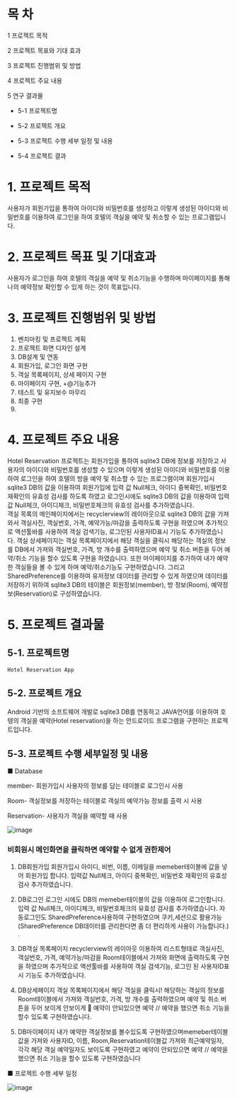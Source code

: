 #  목 차
 1 프로젝트 목적

 2 프로젝트 목표와 기대 효과

 3 프로젝트 진행범위 및 방법

 4 프로젝트 주요 내용

 5 연구 결과물

 - 5-1 프로젝트명
 
 - 5-2 프로젝트 개요
 
 - 5-3 프로젝트 수행 세부 일정 및 내용
 
 - 5-4 프로젝트 결과  
 

# 1. 프로젝트 목적
사용자가 회원가입을 통하여 아이디와 비밀번호를 생성하고 이렇게 생성된 아이디와 비밀번호를 이용하여 로그인을 하여 호텔의 객실을 예약 및 취소할 수 있는 프로그램입니다.  


# 2. 프로젝트 목표 및 기대효과
   사용자가 로그인을 하여 호텔의 객실을 예약 및 취소기능을 수행하며 마이페이지를 통해 나의 예약정보 확인할 수 있게 하는 것이 목표입니다.  
   

# 3. 프로젝트 진행범위 및 방법
1. 	벤치마킹 및 프로젝트 계획
2. 	프로젝트 화면 디자인 설계
3.   DB설계 및 연동 
4. 	회원가입, 로그인 화면 구현
5. 	객실 목록페이지, 상세 페이지 구현
6.  마이페이지 구현, +@기능추가
7.  테스트 및 유지보수 마무리
8. 	최종 구현  
9. 	

# 4. 프로젝트 주요 내용
Hotel Reservation 프로젝트는 회원가입을 통하여 sqlite3 DB에 정보를 저장하고 사용자의 아이디와 비밀번호를 생성할 수 있으며 이렇게 생성된 아이디와 비밀번호를 이용하여 로그인을 하여 호텔의 방을 예약 및 취소할 수 있는 프로그램이며 회원가입시 sqlite3 DB의 값을 이용하여 회원가입에 입력 값 Null체크, 아이디 중복확인, 비밀번호 재확인의 유효성 검사를 하도록 하였고 로그인시에도 sqlite3 DB의 값을 이용하여 입력 값 Null체크, 아이디체크, 비밀번호체크의 유효성 검사를 추가하였습니다.   
객실 목록의 메인페이지에서는 recyclerview의 레이아웃으로 sqlite3 DB의 값을 가져와서 객실사진, 객실번호, 가격, 예약가능/마감을 출력하도록 구현을 하였으며 추가적으로 액션툴바를 사용하여 객실 검색기능, 로그인된 사용자ID표시 기능도 추가하였습니다. 객실 상세페이지는 객실 목록페이지에서 해당 객실을 클릭시 해당하는 객실의 정보를 DB에서 가져와 객실번호, 가격, 방 개수를 출력하였으며 예약 및 취소 버튼을 두어 예약/취소 기능을 할수 있도록 구현을 하였습니다. 또한 마이페이지를 추가하여 내가 예약한 객실들을 볼 수 있게 하며 예약/취소기능도 구현하였습니다. 그리고 SharedPreference를 이용하여 유저정보 데이터를 관리할 수 있게 하였으며 데이터를 저장하기 위하여 sqlite3 DB의 테이블은 회원정보(member), 방 정보(Room), 예약정보(Reservation)로 구성하였습니다.  


# 5. 프로젝트 결과물  


## 5-1. 프로젝트명   
	Hotel Reservation App  
	

## 5-2. 프로젝트 개요
Android 기반의 소프트웨어 개발로 sqlite3 DB를 연동하고 JAVA언어를 이용하여 호텡의 객실을 예약(Hotel reservation)을 하는 안드로이드 프로그램을 구현하는 프로젝트입니다.  


## 5-3. 프로젝트 수행 세부일정 및 내용
■ Database

<sqlite3 DB table>

member- 회원가입시 사용자의 정보를 담는 테이블로 로그인시 사용
  
Room- 객실정보를 저장하는 테이블로 객실의 예약가능 정보를 출력 시 사용
 
Reservation- 사용자가 객실을 예약할 때 사용

![image](https://user-images.githubusercontent.com/65882143/221434461-4deb4810-2755-40f4-8a4e-6e8a7666c0ae.png)



### 비회원시 메인화면을 클릭하면 예약할 수 없게 권한제어
1. DB회원가입 
회원가입시 아이디, 비번, 이름, 이메일을 memeber테이블에 값을 넣어 회원가입 합니다.
입력값 Null체크, 아이디 중복확인, 비밀번호 재확인의 유효성 검사 추가하였습니다.

2. DB로그인
로그인 시에도 DB의 memeber테이블의 값을 이용하여 로그인합니다.
입력 값 Null체크, 아이디체크, 비밀번호체크의 유효성 검사를 추가하였습니다.
자동로그인도 SharedPreference사용하여 구현하였으며 쿠키,세션으로 활용가능 
(SharedPreference DB데이터를 관리한다면 좀 더 편리하게 사용이 가능합니다.)
. 
3. DB객실 목록페이지
recyclerview의 레이아웃 이용하여 리스트형태로 객실사진, 객실번호, 가격, 예약가능/마감을 Room테이블에서 가져와 화면에 출력하도록 구현을 하였으며 
추가적으로 액션툴바를 사용하여 객실 검색기능, 로그인 된 사용자ID표시 기능도 추가하였습니다.
4. DB상세페이지
객실 목록페이지에서 해당 객실을 클릭시! 해당하는 객실의 정보를 Room테이블에서 가져와 객실번호, 가격, 방 개수를 출력하였으며 예약 및 취소 버튼을 두어 보이게 안보이게
 	예약이 안되있으면 예약  //  예약을 했으면 취소 기능을 할수 있도록 구현하였습니다.

5. DB마이페이지
내가 예약한 객실정보를 볼수있도록 구현하였으며memeber테이블값을 가져와 사용자ID, 이름, 
Room,Reservation테이블값 가져와 최근예약일자, 각각 해당 객실 예약일자도 보이도록 구현하였고 예약이 안되있으면 예약 // 예약을 했으면 취소 기능을 할수 있도록 구현하였습니다


■ 프로젝트 수행 세부 일정  

![image](https://user-images.githubusercontent.com/65882143/221432791-2764eda1-747c-4630-8bad-2e1cae8ae474.png)

